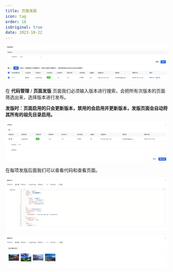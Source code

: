 ```yaml
---
title: 页面发版
icon: tag
order: 18
isOriginal: true
date: 2023-10-22
---
```


![页面发版](./images/pageRelease/20231022184416.png)

在 **代码管理** / **页面发版** 页面我们必须输入版本进行搜索，会把所有次版本的页面筛选出来，选择版本进行发布。

**发版时：页面启用的只会更新版本，禁用的会启用并更新版本，发版页面会自动将其所有的祖先目录启用。**

![确认发版](./images/pageRelease/20231022184438.png)

在每项发版后面我们可以查看代码和查看页面。

![查看代码](./images/pageRelease/20231022184718.png)

![查看页面](./images/pageRelease/20231022184734.png)
